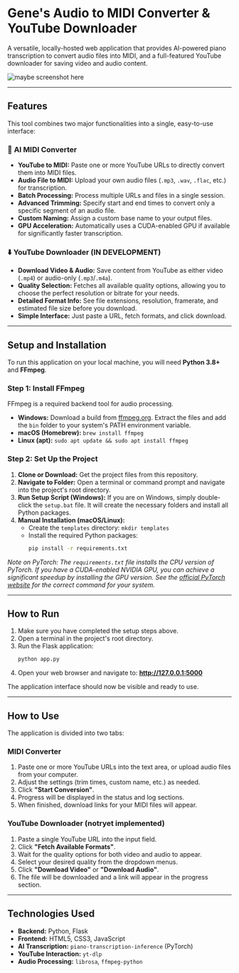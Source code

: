 # Gene's Audio to MIDI Converter & YouTube Downloader

A versatile, locally-hosted web application that provides AI-powered piano transcription to convert audio files into MIDI, and a full-featured YouTube downloader for saving video and audio content.

![maybe screenshot here](.png) 

---

## Features

This tool combines two major functionalities into a single, easy-to-use interface:

### 🎹 **AI MIDI Converter**
- **YouTube to MIDI:** Paste one or more YouTube URLs to directly convert them into MIDI files.
- **Audio File to MIDI:** Upload your own audio files (`.mp3`, `.wav`, `.flac`, etc.) for transcription.
- **Batch Processing:** Process multiple URLs and files in a single session.
- **Advanced Trimming:** Specify start and end times to convert only a specific segment of an audio file.
- **Custom Naming:** Assign a custom base name to your output files.
- **GPU Acceleration:** Automatically uses a CUDA-enabled GPU if available for significantly faster transcription.

### ⬇️ **YouTube Downloader (IN DEVELOPMENT)**
- **Download Video & Audio:** Save content from YouTube as either video (`.mp4`) or audio-only (`.mp3`/`.m4a`).
- **Quality Selection:** Fetches all available quality options, allowing you to choose the perfect resolution or bitrate for your needs.
- **Detailed Format Info:** See file extensions, resolution, framerate, and estimated file size before you download.
- **Simple Interface:** Just paste a URL, fetch formats, and click download.

---

## Setup and Installation

To run this application on your local machine, you will need **Python 3.8+** and **FFmpeg**.

### Step 1: Install FFmpeg

FFmpeg is a required backend tool for audio processing.

-   **Windows:** Download a build from [ffmpeg.org](https://ffmpeg.org/download.html). Extract the files and add the `bin` folder to your system's PATH environment variable.
-   **macOS (Homebrew):** `brew install ffmpeg`
-   **Linux (apt):** `sudo apt update && sudo apt install ffmpeg`

### Step 2: Set Up the Project

1.  **Clone or Download:** Get the project files from this repository.
2.  **Navigate to Folder:** Open a terminal or command prompt and navigate into the project's root directory.
3.  **Run Setup Script (Windows):** If you are on Windows, simply double-click the `setup.bat` file. It will create the necessary folders and install all Python packages.
4.  **Manual Installation (macOS/Linux):**
    - Create the `templates` directory: `mkdir templates`
    - Install the required Python packages:
      ```bash
      pip install -r requirements.txt
      ```

*Note on PyTorch: The `requirements.txt` file installs the CPU version of PyTorch. If you have a CUDA-enabled NVIDIA GPU, you can achieve a significant speedup by installing the GPU version. See the [official PyTorch website](https://pytorch.org/get-started/locally/) for the correct command for your system.*

---

## How to Run

1.  Make sure you have completed the setup steps above.
2.  Open a terminal in the project's root directory.
3.  Run the Flask application:
    ```bash
    python app.py
    ```
4.  Open your web browser and navigate to: **http://127.0.0.1:5000**

The application interface should now be visible and ready to use.

---

## How to Use

The application is divided into two tabs:

### MIDI Converter
1.  Paste one or more YouTube URLs into the text area, or upload audio files from your computer.
2.  Adjust the settings (trim times, custom name, etc.) as needed.
3.  Click **"Start Conversion"**.
4.  Progress will be displayed in the status and log sections.
5.  When finished, download links for your MIDI files will appear.

### YouTube Downloader (notryet implemented)
1.  Paste a single YouTube URL into the input field.
2.  Click **"Fetch Available Formats"**.
3.  Wait for the quality options for both video and audio to appear.
4.  Select your desired quality from the dropdown menus.
5.  Click **"Download Video"** or **"Download Audio"**.
6.  The file will be downloaded and a link will appear in the progress section.

---

## Technologies Used

-   **Backend:** Python, Flask
-   **Frontend:** HTML5, CSS3, JavaScript
-   **AI Transcription:** `piano-transcription-inference` (PyTorch)
-   **YouTube Interaction:** `yt-dlp`
-   **Audio Processing:** `librosa`, `ffmpeg-python`
